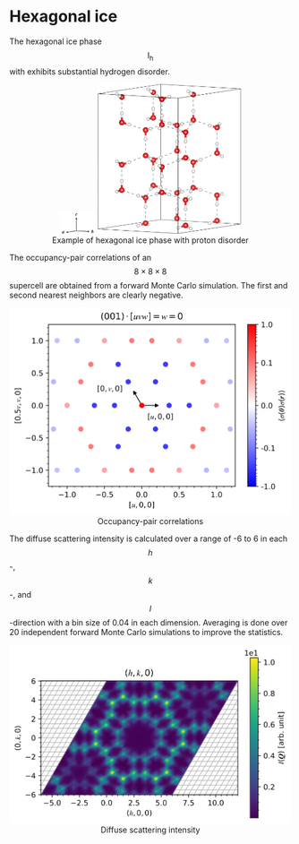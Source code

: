 # **Hexagonal ice**

The hexagonal ice phase $$\mathrm{I_h}$$ with exhibits substantial hydrogen disorder.

<p align="center">
<img src="standard-hexagonal.svg" alt="Standard-hexagonal" width="64" style="vertical-align:bottom">
<img src="ice-ih.png" alt="Ih ice phase" width="256">
<br />
Example of hexagonal ice phase with proton disorder
</p>

The occupancy-pair correlations of an $$8\times8\times8$$ supercell are obtained from a forward Monte Carlo simulation. The first and second nearest neighbors are clearly negative.

<p align="center">
<img src="hexagonal-ice-correlations.svg" alt="Hexagonal ice correlations" width="512">
<br />
Occupancy-pair correlations
</p>

The diffuse scattering intensity is calculated over a range of -6 to 6 in each $$h$$-, $$k$$-, and $$l$$-direction with a bin size of 0.04 in each dimension. Averaging is done over 20 independent forward Monte Carlo simulations to improve the statistics.

<p align="center">
<img src="hexagonal-ice-intensity.svg" alt="Hexagonal ice intensity" width="512">
<br />
Diffuse scattering intensity
</p>
